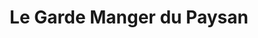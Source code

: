 ---
title: "Le Garde Manger du Paysan"
url: /kaysersberg/le-garde-manger-du-paysan/
shop: Feinkost
---